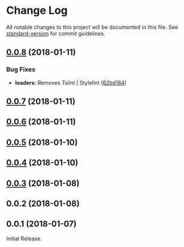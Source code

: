 # Change Log

All notable changes to this project will be documented in this file. See [standard-version](https://github.com/conventional-changelog/standard-version) for commit guidelines.

<a name="0.0.8"></a>
## [0.0.8](https://github.com/rhodee/ts-razzle-modificaions/compare/v0.0.7...v0.0.8) (2018-01-11)


### Bug Fixes

* **loaders:** Removes Tslint | Stylelint ([62bd184](https://github.com/rhodee/ts-razzle-modificaions/commit/62bd184))



<a name="0.0.7"></a>
## [0.0.7](https://github.com/rhodee/ts-razzle-modificaions/compare/v0.0.6...v0.0.7) (2018-01-11)



<a name="0.0.6"></a>
## [0.0.6](https://github.com/rhodee/ts-razzle-modificaions/compare/v0.0.5...v0.0.6) (2018-01-11)



<a name="0.0.5"></a>
## [0.0.5](https://github.com/rhodee/ts-razzle-modificaions/compare/v0.0.4...v0.0.5) (2018-01-10)



<a name="0.0.4"></a>
## [0.0.4](https://github.com/rhodee/ts-razzle-modificaions/compare/v0.0.3...v0.0.4) (2018-01-10)



<a name="0.0.3"></a>
## [0.0.3](https://github.com/rhodee/ts-razzle-modificaions/compare/v0.0.2...v0.0.3) (2018-01-08)



<a name="0.0.2"></a>
## 0.0.2 (2018-01-08)



<a name="0.0.1"></a>
## 0.0.1 (2018-01-07)

Initial Release.
